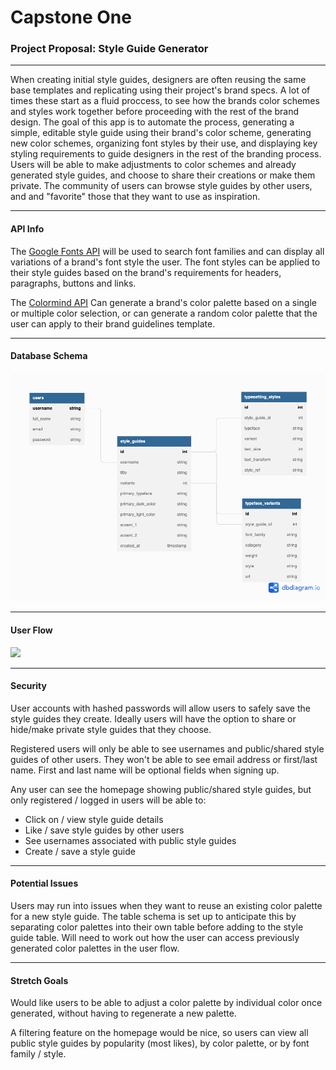 # Capstone One

### **Project Proposal:** Style Guide Generator

------

When creating initial style guides, designers are often reusing the same base templates and replicating using their project's brand specs. A lot of times these start as a fluid proccess, to see how the brands color schemes and styles work together before proceeding with the rest of the brand design. The goal of this app is to automate the process, generating a simple, editable style guide using their brand's color scheme, generating new color schemes, organizing font styles by their use, and displaying key styling requirements to guide designers in the rest of the branding process. Users will be able to make adjustments to color schemes and already generated style guides, and choose to share their creations or make them private. The community of users can browse  style guides by other users, and and "favorite" those that they want to use as inspiration. 

------

#### API Info

The [Google Fonts API](https://developers.google.com/fonts/docs/developer_api) will be used to search font families and can display all variations of a brand's font style the user. The font styles can be applied to their style guides based on the brand's requirements for headers, paragraphs, buttons and links. 

The [Colormind API](http://colormind.io/api-access/) Can generate a brand's color palette based on a single or multiple color selection, or can generate a random color palette that the user can apply to their brand guidelines template.

------

#### Database Schema

![](proposal/Capstone_1_schema_v3.png)

------

#### User Flow

![](proposal/userflow_brand-guidelines-generator_v1.png)



------

#### Security

User accounts with hashed passwords will allow users to safely save the style guides they create. Ideally users will have the option to share or hide/make private  style guides that they choose. 

Registered users will only be able to see usernames and public/shared style guides of other users. They won't be able to see email address or first/last name. First and last name will be optional fields when signing up.

Any user can see the homepage showing public/shared style guides, but only registered / logged in users will be able to: 

* Click on / view style guide details
* Like / save style guides by other users
* See usernames associated with public style guides
* Create / save a style guide

------

#### Potential Issues

Users may run into issues when they want to reuse an existing color palette for a new style guide. The table schema is set up to anticipate this by separating color palettes into their own table before adding to the style guide table. Will need to work out how the user can access previously generated color palettes in the user flow. 

------

#### Stretch Goals

Would  like users to be able to adjust a color palette by individual color once generated, without having to regenerate a new palette. 

A filtering feature on the homepage would be nice, so users can view all public style guides by popularity (most likes), by color palette, or by font family / style.